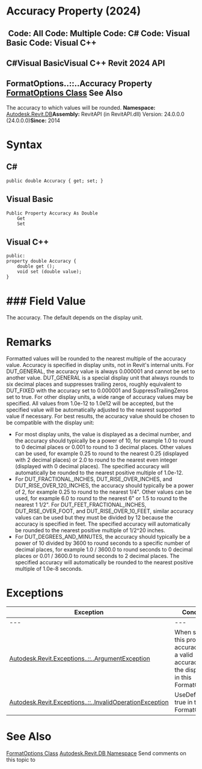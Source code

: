 # Accuracy Property (2024)

﻿
 Code: All Code: Multiple Code: C# Code: Visual Basic Code: Visual C++   
---  
C#Visual BasicVisual C++
Revit 2024 API  
---  
FormatOptions..::..Accuracy Property   
[FormatOptions Class](70f78207-1109-3906-8e67-cd27df1f0ae8.md "FormatOptions Class") See Also  
---  
The accuracy to which values will be rounded. 
**Namespace:** [Autodesk.Revit.DB](87546ba7-461b-c646-cbb1-2cb8f5bff8b2.md "Autodesk.Revit.DB Namespace")**Assembly:** RevitAPI (in RevitAPI.dll) Version: 24.0.0.0 (24.0.0.0)**Since:** 2014 
# Syntax
C#  
---  
```text
public double Accuracy { get; set; }
```
  
Visual Basic  
---  
```text
Public Property Accuracy As Double
	Get
	Set
```
  
Visual C++  
---  
```text
public:
property double Accuracy {
	double get ();
	void set (double value);
}
```
  
# ### Field Value
The accuracy. The default depends on the display unit. 
# Remarks
Formatted values will be rounded to the nearest multiple of the accuracy value.
Accuracy is specified in display units, not in Revit's internal units.
For DUT_GENERAL, the accuracy value is always 0.000001 and cannot be set to another value. DUT_GENERAL is a special display unit that always rounds to six decimal places and suppresses trailing zeros, roughly equivalent to DUT_FIXED with the accuracy set to 0.000001 and SuppressTrailingZeros set to true.
For other display units, a wide range of accuracy values may be specified. All values from 1.0e-12 to 1.0e12 will be accepted, but the specified value will be automatically adjusted to the nearest supported value if necessary. For best results, the accuracy value should be chosen to be compatible with the display unit:
  * For most display units, the value is displayed as a decimal number, and the accuracy should typically be a power of 10, for example 1.0 to round to 0 decimal places or 0.001 to round to 3 decimal places. Other values can be used, for example 0.25 to round to the nearest 0.25 (displayed with 2 decimal places) or 2.0 to round to the nearest even integer (displayed with 0 decimal places). The specified accuracy will automatically be rounded to the nearest positive multiple of 1.0e-12.
  * For DUT_FRACTIONAL_INCHES, DUT_RISE_OVER_INCHES, and DUT_RISE_OVER_120_INCHES, the accuracy should typically be a power of 2, for example 0.25 to round to the nearest 1/4". Other values can be used, for example 6.0 to round to the nearest 6" or 1.5 to round to the nearest 1 1/2". For DUT_FEET_FRACTIONAL_INCHES, DUT_RISE_OVER_FOOT, and DUT_RISE_OVER_10_FEET, similar accuracy values can be used but they must be divided by 12 because the accuracy is specified in feet. The specified accuracy will automatically be rounded to the nearest positive multiple of 1/2^20 inches.
  * For DUT_DEGREES_AND_MINUTES, the accuracy should typically be a power of 10 divided by 3600 to round seconds to a specific number of decimal places, for example 1.0 / 3600.0 to round seconds to 0 decimal places or 0.01 / 3600.0 to round seconds to 2 decimal places. The specified accuracy will automatically be rounded to the nearest positive multiple of 1.0e-8 seconds.

# Exceptions
| Exception | Condition |
| --- | --- |
| --- | --- |
| [Autodesk.Revit.Exceptions..::..ArgumentException](2e6e4206-97a8-dd4b-df5d-4269f4bb6088.md "ArgumentException Class") | When setting this property: accuracy is not a valid accuracy for the display unit in this FormatOptions. |
| [Autodesk.Revit.Exceptions..::..InvalidOperationException](9e715f03-3884-e539-4dd6-8d7545733adc.md "InvalidOperationException Class") | UseDefault is true in this FormatOptions. |

# See Also
[FormatOptions Class](70f78207-1109-3906-8e67-cd27df1f0ae8.md "FormatOptions Class")
[Autodesk.Revit.DB Namespace](87546ba7-461b-c646-cbb1-2cb8f5bff8b2.md "Autodesk.Revit.DB Namespace")
Send comments on this topic to 